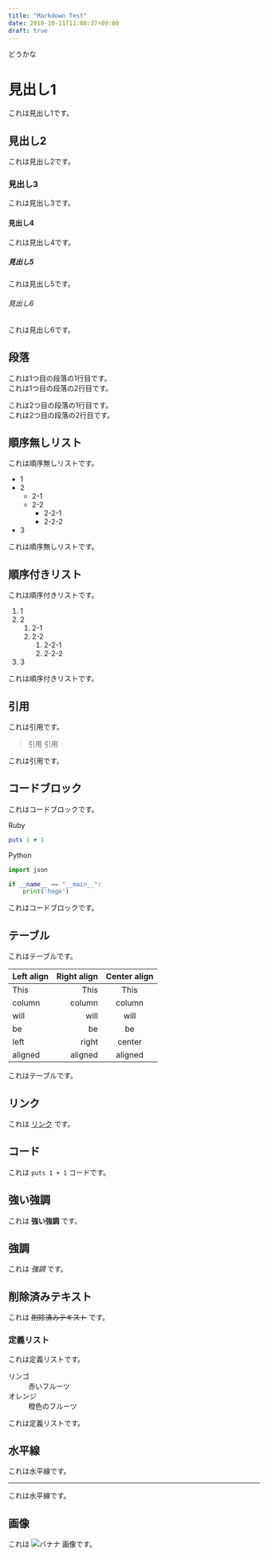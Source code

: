 ```yaml
---
title: "Markdown Test"
date: 2018-10-11T11:08:37+09:00
draft: true
---
```


どうかな

# 見出し1

これは見出し1です。

## 見出し2

これは見出し2です。

### 見出し3

これは見出し3です。

#### 見出し4

これは見出し4です。

##### 見出し5

これは見出し5です。

###### 見出し6

これは見出し6です。

## 段落

これは1つ目の段落の1行目です。  
これは1つ目の段落の2行目です。

これは2つ目の段落の1行目です。  
これは2つ目の段落の2行目です。

## 順序無しリスト

これは順序無しリストです。

- 1
- 2
    - 2-1
    - 2-2
        - 2-2-1
        - 2-2-2
- 3

これは順序無しリストです。

## 順序付きリスト

これは順序付きリストです。

1. 1
1. 2
    1. 2-1
    1. 2-2
        1. 2-2-1
        1. 2-2-2
1. 3

これは順序付きリストです。

## 引用

これは引用です。

> 引用
> 引用

これは引用です。

## コードブロック

これはコードブロックです。

Ruby

```ruby
puts 1 + 1
```

Python

```python
import json

if __name__ == "__main__":
    print('hoge')
```

これはコードブロックです。

## テーブル

これはテーブルです。

| Left align | Right align | Center align |
|:-----------|------------:|:------------:|
| This       |        This |     This     |
| column     |      column |    column    |
| will       |        will |     will     |
| be         |          be |      be      |
| left       |       right |    center    |
| aligned    |     aligned |   aligned    |

これはテーブルです。

## リンク

これは [リンク](http://example.com) です。

## コード

これは `puts 1 + 1` コードです。

## 強い強調

これは **強い強調** です。

## 強調

これは *強調* です。

## 削除済みテキスト

これは ~~削除済みテキスト~~ です。

### 定義リスト

これは定義リストです。

<dl>
  <dt>リンゴ</dt>
  <dd>赤いフルーツ</dd>
  <dt>オレンジ</dt>
  <dd>橙色のフルーツ</dd>
</dl>

これは定義リストです。

## 水平線

これは水平線です。

---

これは水平線です。

## 画像

これは ![バナナ](https://upload.wikimedia.org/wikipedia/commons/thumb/d/de/Bananavarieties.jpg/220px-Bananavarieties.jpg) 画像です。